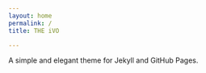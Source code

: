 ```yaml
---
layout: home
permalink: /
title: THE iVO

---
```

A simple and elegant theme for Jekyll and GitHub Pages.


